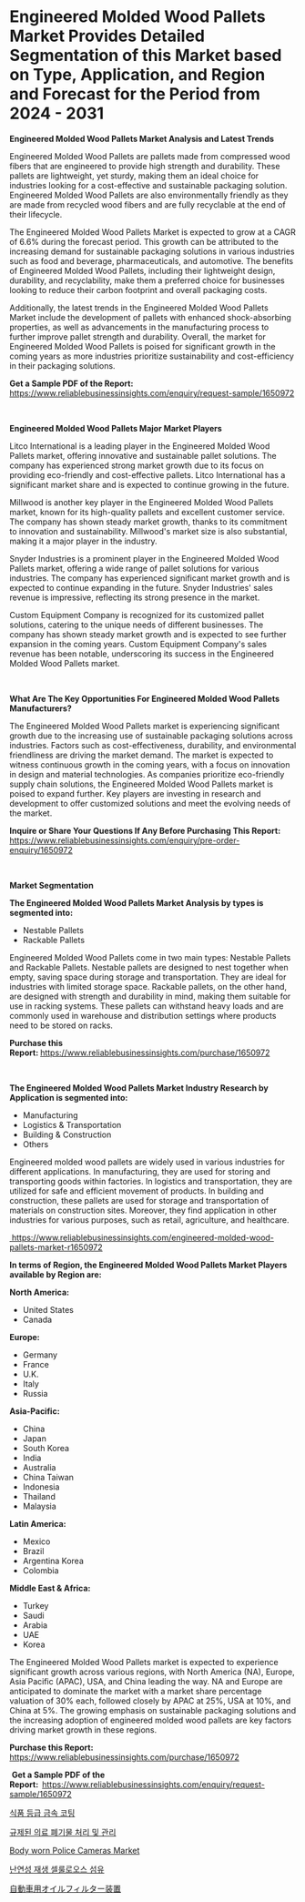 <p><h1>Engineered Molded Wood Pallets Market Provides Detailed Segmentation of this Market based on Type, Application, and Region and Forecast for the Period from 2024 - 2031</h1></p><p><strong>Engineered Molded Wood Pallets Market Analysis and Latest Trends</strong></p>
<p><p>Engineered Molded Wood Pallets are pallets made from compressed wood fibers that are engineered to provide high strength and durability. These pallets are lightweight, yet sturdy, making them an ideal choice for industries looking for a cost-effective and sustainable packaging solution. Engineered Molded Wood Pallets are also environmentally friendly as they are made from recycled wood fibers and are fully recyclable at the end of their lifecycle.</p><p>The Engineered Molded Wood Pallets Market is expected to grow at a CAGR of 6.6% during the forecast period. This growth can be attributed to the increasing demand for sustainable packaging solutions in various industries such as food and beverage, pharmaceuticals, and automotive. The benefits of Engineered Molded Wood Pallets, including their lightweight design, durability, and recyclability, make them a preferred choice for businesses looking to reduce their carbon footprint and overall packaging costs.</p><p>Additionally, the latest trends in the Engineered Molded Wood Pallets Market include the development of pallets with enhanced shock-absorbing properties, as well as advancements in the manufacturing process to further improve pallet strength and durability. Overall, the market for Engineered Molded Wood Pallets is poised for significant growth in the coming years as more industries prioritize sustainability and cost-efficiency in their packaging solutions.</p></p>
<p><strong>Get a Sample PDF of the Report:&nbsp;</strong> <a href="https://www.reliablebusinessinsights.com/enquiry/request-sample/1650972">https://www.reliablebusinessinsights.com/enquiry/request-sample/1650972</a></p>
<p>&nbsp;</p>
<p><strong>Engineered Molded Wood Pallets Major Market Players</strong></p>
<p><p>Litco International is a leading player in the Engineered Molded Wood Pallets market, offering innovative and sustainable pallet solutions. The company has experienced strong market growth due to its focus on providing eco-friendly and cost-effective pallets. Litco International has a significant market share and is expected to continue growing in the future.</p><p>Millwood is another key player in the Engineered Molded Wood Pallets market, known for its high-quality pallets and excellent customer service. The company has shown steady market growth, thanks to its commitment to innovation and sustainability. Millwood's market size is also substantial, making it a major player in the industry.</p><p>Snyder Industries is a prominent player in the Engineered Molded Wood Pallets market, offering a wide range of pallet solutions for various industries. The company has experienced significant market growth and is expected to continue expanding in the future. Snyder Industries' sales revenue is impressive, reflecting its strong presence in the market.</p><p>Custom Equipment Company is recognized for its customized pallet solutions, catering to the unique needs of different businesses. The company has shown steady market growth and is expected to see further expansion in the coming years. Custom Equipment Company's sales revenue has been notable, underscoring its success in the Engineered Molded Wood Pallets market.</p></p>
<p>&nbsp;</p>
<p><strong>What Are The Key Opportunities For Engineered Molded Wood Pallets Manufacturers?</strong></p>
<p><p>The Engineered Molded Wood Pallets market is experiencing significant growth due to the increasing use of sustainable packaging solutions across industries. Factors such as cost-effectiveness, durability, and environmental friendliness are driving the market demand. The market is expected to witness continuous growth in the coming years, with a focus on innovation in design and material technologies. As companies prioritize eco-friendly supply chain solutions, the Engineered Molded Wood Pallets market is poised to expand further. Key players are investing in research and development to offer customized solutions and meet the evolving needs of the market.</p></p>
<p><strong>Inquire or Share Your Questions If Any Before Purchasing This Report:</strong> <a href="https://www.reliablebusinessinsights.com/enquiry/pre-order-enquiry/1650972">https://www.reliablebusinessinsights.com/enquiry/pre-order-enquiry/1650972</a></p>
<p>&nbsp;</p>
<p><strong>Market Segmentation</strong></p>
<p><strong>The Engineered Molded Wood Pallets Market Analysis by types is segmented into:</strong></p>
<p><ul><li>Nestable Pallets</li><li>Rackable Pallets</li></ul></p>
<p><p>Engineered Molded Wood Pallets come in two main types: Nestable Pallets and Rackable Pallets. Nestable pallets are designed to nest together when empty, saving space during storage and transportation. They are ideal for industries with limited storage space. Rackable pallets, on the other hand, are designed with strength and durability in mind, making them suitable for use in racking systems. These pallets can withstand heavy loads and are commonly used in warehouse and distribution settings where products need to be stored on racks.</p></p>
<p><strong>Purchase this Report:&nbsp;</strong><a href="https://www.reliablebusinessinsights.com/purchase/1650972">https://www.reliablebusinessinsights.com/purchase/1650972</a></p>
<p>&nbsp;</p>
<p><strong>The Engineered Molded Wood Pallets Market Industry Research by Application is segmented into:</strong></p>
<p><ul><li>Manufacturing</li><li>Logistics & Transportation</li><li>Building & Construction</li><li>Others</li></ul></p>
<p><p>Engineered molded wood pallets are widely used in various industries for different applications. In manufacturing, they are used for storing and transporting goods within factories. In logistics and transportation, they are utilized for safe and efficient movement of products. In building and construction, these pallets are used for storage and transportation of materials on construction sites. Moreover, they find application in other industries for various purposes, such as retail, agriculture, and healthcare.</p></p>
<p><a href="https://www.reliablebusinessinsights.com/engineered-molded-wood-pallets-market-r1650972">&nbsp;https://www.reliablebusinessinsights.com/engineered-molded-wood-pallets-market-r1650972</a></p>
<p><strong>In terms of Region, the Engineered Molded Wood Pallets Market Players available by Region are:</strong></p>
<p>
    <p> <strong> North America: </strong>
        <ul>
            <li>United States</li>
            <li>Canada</li>
        </ul>
        </p> 
    <p> <strong> Europe: </strong>
        <ul>
            <li>Germany</li>
            <li>France</li>
            <li>U.K.</li>
            <li>Italy</li>
            <li>Russia</li>
        </ul>
        </p> 
    <p> <strong> Asia-Pacific: </strong>
        <ul>
            <li>China</li>
            <li>Japan</li>
            <li>South Korea</li>
            <li>India</li>
            <li>Australia</li>
            <li>China Taiwan</li>
            <li>Indonesia</li>
            <li>Thailand</li>
            <li>Malaysia</li>
        </ul>
        </p> 
    <p> <strong> Latin America: </strong>
        <ul>
            <li>Mexico</li>
            <li>Brazil</li>
            <li>Argentina Korea</li>
            <li>Colombia</li>
        </ul>
        </p> 
    <p> <strong> Middle East & Africa: </strong>
        <ul>
            <li>Turkey</li>
            <li>Saudi</li>
            <li>Arabia</li>
            <li>UAE</li>
            <li>Korea</li>
        </ul>
    </p>
    </p>
<p><p>The Engineered Molded Wood Pallets market is expected to experience significant growth across various regions, with North America (NA), Europe, Asia Pacific (APAC), USA, and China leading the way. NA and Europe are anticipated to dominate the market with a market share percentage valuation of 30% each, followed closely by APAC at 25%, USA at 10%, and China at 5%. The growing emphasis on sustainable packaging solutions and the increasing adoption of engineered molded wood pallets are key factors driving market growth in these regions.</p></p>
<p><strong>Purchase this Report: </strong><a href="https://www.reliablebusinessinsights.com/purchase/1650972">https://www.reliablebusinessinsights.com/purchase/1650972</a></p>
<p>&nbsp;<strong>Get a Sample PDF of the Report:&nbsp;&nbsp;</strong><a href="https://www.reliablebusinessinsights.com/enquiry/request-sample/1650972">https://www.reliablebusinessinsights.com/enquiry/request-sample/1650972</a></p>
<p><strong></strong></p>
<p><p><a href="https://github.com/widodosean92/Market-Research-Report-List-1/blob/main/465823486248.md">식품 등급 금속 코팅</a></p><p><a href="https://medium.com/@soloncarter42/%EA%B7%9C%EC%A0%9C%EB%90%9C-%EC%9D%98%EB%A3%8C-%ED%8F%90%EA%B8%B0%EB%AC%BC-%EC%B2%98%EB%A6%AC-%EB%B0%8F-%EA%B4%80%EB%A6%AC-%EC%8B%9C%EC%9E%A5-%EC%97%B0%EA%B5%AC-%EB%B3%B4%EA%B3%A0%EC%84%9C-%EA%B7%B8-%EC%97%AD%EC%82%AC-%EB%B0%8F-2024%EB%85%84%EB%B6%80%ED%84%B0-2031%EB%85%84%EA%B9%8C%EC%A7%80%EC%9D%98-%EC%98%88%EC%B8%A1-9f9ff7017ea0">규제된 의료 폐기물 처리 및 관리</a></p><p><a href="https://issuu.com/reportprime-2/docs/body-worn-police-cameras-market-size-2030.pptx">Body worn Police Cameras Market</a></p><p><a href="https://medium.com/@kalimetz2023/%ED%99%94%EC%97%BC-%EC%A0%80%ED%95%AD%EC%84%B1-%EC%9E%AC%EC%83%9D-%EC%84%AC%EC%9C%A0-%EC%8B%9C%EC%9E%A5%EC%9D%84-%EB%B6%84%EC%84%9D%ED%95%98%EA%B3%A0-%EC%9E%88%EB%8A%94-%EA%B8%80%EB%A1%9C%EB%B2%8C-%EC%82%B0%EC%97%85%EC%9D%98-%EC%A0%84%EB%A7%9D%EA%B3%BC-%EC%98%88%EC%B8%A1-2024%EB%85%84%EB%B6%80%ED%84%B0-2031%EB%85%84%EA%B9%8C%EC%A7%80-3fb4a400034c">난연성 재생 셀룰로오스 섬유</a></p><p><a href="https://github.com/laurenreichert/Market-Research-Report-List-1/blob/main/990237994628.md">自動車用オイルフィルター装置</a></p></p>